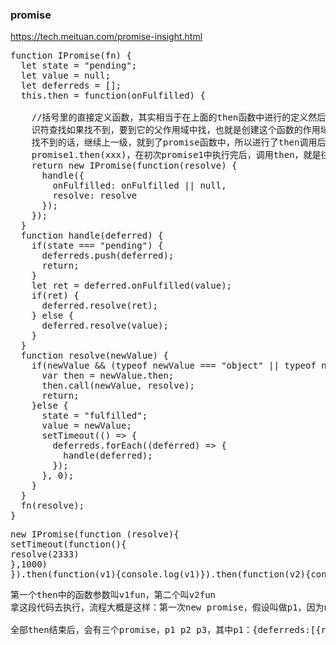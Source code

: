 ### promise

https://tech.meituan.com/promise-insight.html
<pre>
function IPromise(fn) {
  let state = "pending";
  let value = null;
  let deferreds = [];
  this.then = function(onFulfilled) {

    //括号里的直接定义函数，其实相当于在上面的then函数中进行的定义然后传到构造函数里。所以，这个函数中的标
    识符查找如果找不到，要到它的父作用域中找，也就是创建这个函数的作用域中，也就是then函数，而then函数中也
    找不到的话，继续上一级，就到了promise函数中，所以进行了then调用后，也就是在往调用then的promise中传参
    promise1.then(xxx)，在初次promise1中执行完后，调用then，就是往promise1中的变量进行赋值，也就是deferreds数组。
    return new IPromise(function(resolve) {
      handle({
        onFulfilled: onFulfilled || null,
        resolve: resolve
      });
    });
  }
  function handle(deferred) {
    if(state === "pending") {
      deferreds.push(deferred);
      return;
    }
    let ret = deferred.onFulfilled(value);
    if(ret) {
      deferred.resolve(ret); 
    } else {
      deferred.resolve(value);
    }
  }
  function resolve(newValue) {
    if(newValue && (typeof newValue === "object" || typeof newValue === "function")){
      var then = newValue.then;
      then.call(newValue, resolve);
      return;
    }else {
      state = "fulfilled";
      value = newValue;
      setTimeout(() => {
        deferreds.forEach((deferred) => {
          handle(deferred);
        });
      }, 0);
    } 
  }
  fn(resolve);
}
</pre>

<pre>
new IPromise(function (resolve){
setTimeout(function(){
resolve(2333)
},1000)
}).then(function(v1){console.log(v1)}).then(function(v2){console.log(v2)})
</pre>
<pre>
第一个then中的函数参数叫v1fun，第二个叫v2fun
拿这段代码去执行，流程大概是这样：第一次new promise，假设叫做p1，因为new的时候会调用传进来的函数，并把自身内部的resolve传给这个函数去调用，而因为有settimeout，所以不会立刻执行，这一次过程结束；然后是执行then，就有了第二次new promise，叫做p2，第二次new的时候同样是接收函数参数，因为new时候是有fn(resolve)，所以要执行这个参数的，所以会传一个resolve函数进去，这里的resolve已经是p2内部的resolve，但是因为function(resolve){handle...}，这个函数是在外面传进去到p2的，所以对于handle函数中的标识符，现在这个function里面找，找不到就去它上一级(词法层面)，也就是then函数，而then也找不到，就再向上找到了promise函数，这个函数的活动对象中存在handle里需要的变量，也就是说，在第二次new的时候，先生成一个对象，里面存两个属性，一个是构造p2时传的then方法中的参数，也就是function(v1){console.log(v1)}，另一个是p2的resolve方法，这时候的handle是在第一个new promise的函数中创建的，所以这时候handle中的作用域链查找就会在第一次的构造函数内部找到，其实可以假设换成说是p1中的变量，state、deferreds、value，就是说在第一次调用then的时候，会在最开始的p1的内部，将then的参数和第一次then生成的p2的resolve一块存到p1内部的deferreds，然后第一次then中的构造结束后，进入第二次then，在这里面再构造promise，这时候就会在p2中的deferreds中存入p3中的resolve和第二次then的参数(是个函数)，同时这次的handle是在p2中创建的，所以它里面用的state value就是p2中的。

全部then结束后，会有三个promise，p1 p2 p3，其中p1：{deferreds:[{resolve:p2.resolve,onfullfiled:v1fun}],state:'pending',value:null},p2：{deferreds:[{resolve:p3.resolve,onfullfiled:v2fun}],state:'pending',value:null},p3：{state:'pending',value:null}。这时候，由于第一个的resolve被暴露到外部，所以开始启动第一个promise，将值2333传进去，然后执行p1的resolve，改state，value，然后是handle它内部的deferreds，也就是开始执行第一个then中的方法，传value(2333)进去，同时启动p2，进行resolve，然后就是在对p2改state，value，然后就是执行第二个then中的方法，传p2中的value进去，完了执行resolve启动p3，传value进去，改value state，由于deferreds是空，所以到此结束。
</pre>
